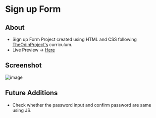 # Sign up Form
## About
- Sign up Form Project created using HTML and CSS following [TheOdinProject's](https://theodinproject.com) curriculum.
- Live Preview -> [Here](https://devashishchakraborty.github.io/signup-form)
## Screenshot
![image](https://user-images.githubusercontent.com/49796291/213804581-5dc3a668-c982-4215-9fec-32a3478999af.png)
## Future Additions
- Check whether the password input and confirm password are same using JS.
